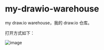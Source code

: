 # my-drawio-warehouse

my draw.io warehouse，我的 draw.io 仓库。

打开方式如下：

![image](https://user-images.githubusercontent.com/49681036/123503149-a1e2fe80-d683-11eb-966d-8a1c5224750d.png)

